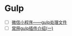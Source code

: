 # Gulp

- [ ] [微信小程序——gulp处理文件](https://www.jianshu.com/p/c179cb928ae4)
- [ ] [常用gulp插件介绍(一)](http://www.360doc.com/content/17/0725/14/17722897_674012951.shtml)
